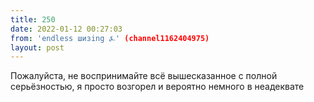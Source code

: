 ```yaml
---
title: 250
date: 2022-01-12 00:27:03
from: 'endless шизing ⍼' (channel1162404975)
layout: post
---
```


Пожалуйста, не воспринимайте всё вышесказанное с полной серьёзностью, я просто возгорел и вероятно немного в неадеквате
